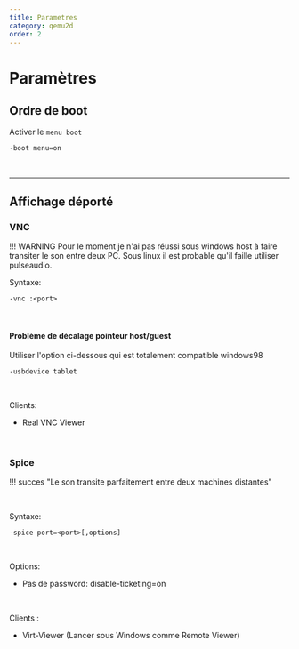 ```yaml
---
title: Parametres
category: qemu2d
order: 2
---
```



# Paramètres
## Ordre de boot
Activer le `menu boot`
```bash
-boot menu=on
```

<br>
<hr>

## Affichage déporté
### VNC

!!! WARNING 
    Pour le moment je n'ai pas réussi sous windows host à faire transiter le son entre deux PC. Sous linux il 
    est probable qu'il faille utiliser pulseaudio.



Syntaxe:
```
-vnc :<port>
```

<br>

#### Problème de décalage pointeur host/guest
Utiliser l'option ci-dessous qui est totalement compatible windows98
```
-usbdevice tablet 
```

<br>

Clients:
- Real VNC Viewer


<br>

### Spice

!!! succes "Le son transite parfaitement entre deux machines distantes"

<br>

Syntaxe:
```
-spice port=<port>[,options]
```

<br>

Options:
- Pas de password: disable-ticketing=on

<br>

Clients : 
- Virt-Viewer (Lancer sous Windows comme Remote Viewer)
